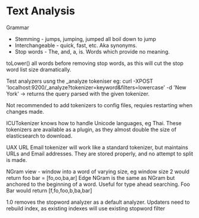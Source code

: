 Text Analysis
=============

Grammar
* Stemming - jumps, jumping, jumped all boil down to jump
* Interchangeable - quick, fast, etc. Aka synonyms.
* Stop words - The, and, a, is. Words which provide no meaning.

toLower() all words before removing stop words, as this will cut the stop word list size dramatically. 

Test analyzers usng the _analyze tokeniser
eg: curl -XPOST 'localhost:9200/_analyze?tokenizer=keyword&filters=lowercase' -d 'New York' -> returns the query parsed with the given tokenizer.

Not recommended to add tokenizers to config files, requies restarting when changes made.

ICUTokenizer knows how to handle Unicode languages, eg Thai. 
These tokenizers are available as a plugin, as they almost double the size of elasticsearch to download.

UAX URL Email tokenizer will work like a standard tokenizer, but maintains URLs and Email addresses. They are stored properly, and no attempt to split is made.

NGram view - window into a word of varying size, eg window size 2 would return foo bar = [fo,oo,ba,ar]
Edge NGram is the same as NGram but anchored to the beginning of a word. Useful for type ahead searching. Foo Bar would return [f,fo,foo,b,ba,bar]


1.0 removes the stopword analyzer as a default analyzer. Updaters need to rebuild index, as existing indexes will use existing stopword filter


